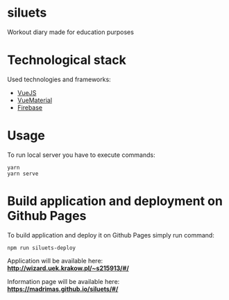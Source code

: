 # siluets
Workout diary made for education purposes

# Technological stack

Used technologies and frameworks:
- [VueJS](https://vuejs.org/v2/) 
- [VueMaterial](https://vuematerial.io/)
- [Firebase](https://firebase.google.com/)

# Usage

To run local server you have to execute commands:

    yarn
    yarn serve

# Build application and deployment on Github Pages

To build application and deploy it on Github Pages simply run command:

    npm run siluets-deploy


Application will be available here: **http://wizard.uek.krakow.pl/~s215913/#/**

Information page will be available here: **https://madrimas.github.io/siluets/#/**
